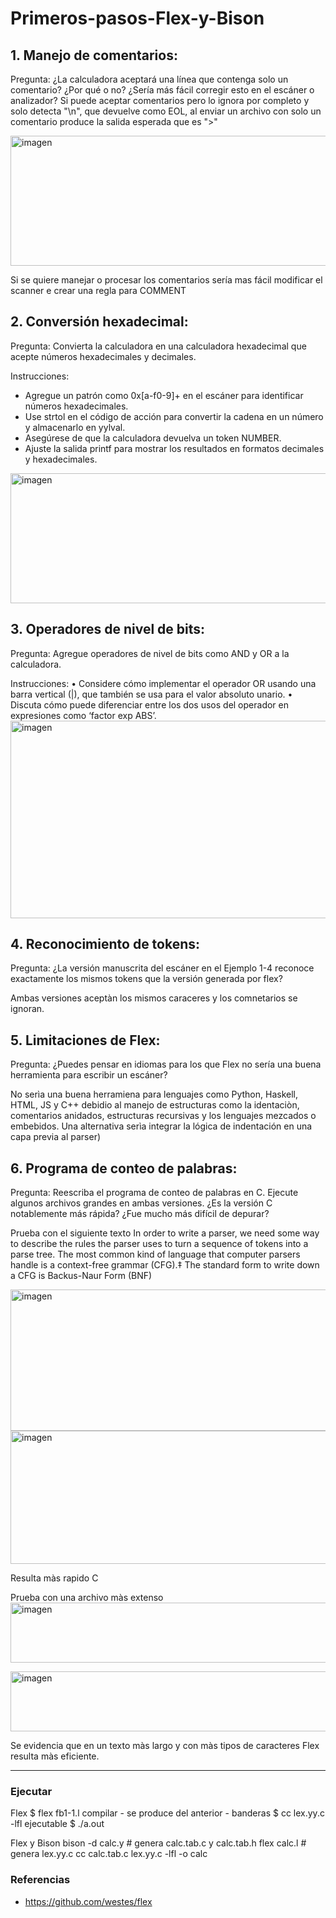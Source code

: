 # Primeros-pasos-Flex-y-Bison

## 1. Manejo de comentarios:

Pregunta: ¿La calculadora aceptará una línea que contenga solo un comentario? ¿Por qué o no? ¿Sería más fácil corregir esto en el escáner o analizador?
    Si puede aceptar comentarios pero lo ignora por completo y solo detecta "\n", que devuelve como EOL, al enviar un archivo con solo un comentario produce la salida esperada que es ">"
    
<img width="814" height="208" alt="imagen" src="https://github.com/user-attachments/assets/dc439a25-fc5b-4ecc-b092-34c044d45df4" />
    
Si se quiere manejar o procesar los comentarios sería mas fácil modificar el scanner e crear una regla para COMMENT
    
## 2. Conversión hexadecimal:

Pregunta: Convierta la calculadora en una calculadora hexadecimal que acepte números hexadecimales y decimales.

Instrucciones:
- Agregue un patrón como 0x[a-f0-9]+ en el escáner para identificar números hexadecimales.
- Use strtol en el código de acción para convertir la cadena en un número y almacenarlo en yylval.
- Asegúrese de que la calculadora devuelva un token NUMBER.
- Ajuste la salida printf para mostrar los resultados en formatos decimales y hexadecimales.
<img width="814" height="208" alt="imagen" src="https://github.com/user-attachments/assets/e19e7f9f-5f4c-4737-a513-198bda302a59" />


## 3. Operadores de nivel de bits:

Pregunta: Agregue operadores de nivel de bits como AND y OR a la calculadora.

Instrucciones:
    • Considere cómo implementar el operador OR usando una barra vertical (|), que también se usa para el valor absoluto unario.
    • Discuta cómo puede diferenciar entre los dos usos del operador en expresiones como ‘factor exp ABS’.
<img width="823" height="316" alt="imagen" src="https://github.com/user-attachments/assets/3049658b-7c58-48cd-a376-d9df7991e0a0" />



## 4. Reconocimiento de tokens:

Pregunta: ¿La versión manuscrita del escáner en el Ejemplo 1-4 reconoce exactamente los mismos tokens que la versión generada por flex?

Ambas versiones aceptàn los mismos caraceres y los comnetarios se ignoran.

## 5. Limitaciones de Flex:

Pregunta: ¿Puedes pensar en idiomas para los que Flex no sería una buena herramienta para escribir un escáner?

No serìa una buena herramiena para lenguajes como Python, Haskell, HTML, JS y C++ debidio al manejo de estructuras como la identaciòn, comentarios anidados, estructuras recursivas y los lenguajes mezcados o embebidos. 
Una alternativa serìa integrar la lógica de indentación en una capa previa al parser)

## 6. Programa de conteo de palabras:

Pregunta: Reescriba el programa de conteo de palabras en C. Ejecute algunos archivos grandes en ambas versiones. ¿Es la versión C notablemente más rápida? ¿Fue mucho más difícil de depurar?

Prueba con el siguiente texto
    In order to write a parser, we need some way to describe the rules the parser uses to
    turn a sequence of tokens into a parse tree. The most common kind of language that
    computer parsers handle is a context-free grammar (CFG).‡ The standard form to write
    down a CFG is Backus-Naur Form (BNF)

<img width="808" height="226" alt="imagen" src="https://github.com/user-attachments/assets/30a4c1d5-aaf1-4153-90b5-a7610882a62b" />

<img width="823" height="213" alt="imagen" src="https://github.com/user-attachments/assets/19c58764-1b4f-4688-9d1d-17cab66919d5" />

Resulta màs rapido C

Prueba con una archivo màs extenso
<img width="829" height="96" alt="imagen" src="https://github.com/user-attachments/assets/17fff0b4-87e5-4f72-8515-dd7a6d1abbc3" />

<img width="829" height="96" alt="imagen" src="https://github.com/user-attachments/assets/4c6cfd40-ddbd-456b-b314-5cb6267ea3cc" />

Se evidencia que en un texto màs largo y con màs tipos de caracteres Flex resulta màs eficiente.

---
### Ejecutar
Flex
    $ flex fb1-1.l
compilar - se produce del anterior - banderas
    $ cc lex.yy.c -lfl
ejecutable
    $ ./a.out

Flex y Bison 
    bison -d calc.y      # genera calc.tab.c y calc.tab.h
    flex calc.l          # genera lex.yy.c
    cc calc.tab.c lex.yy.c -lfl -o calc

### Referencias 
- https://github.com/westes/flex 
